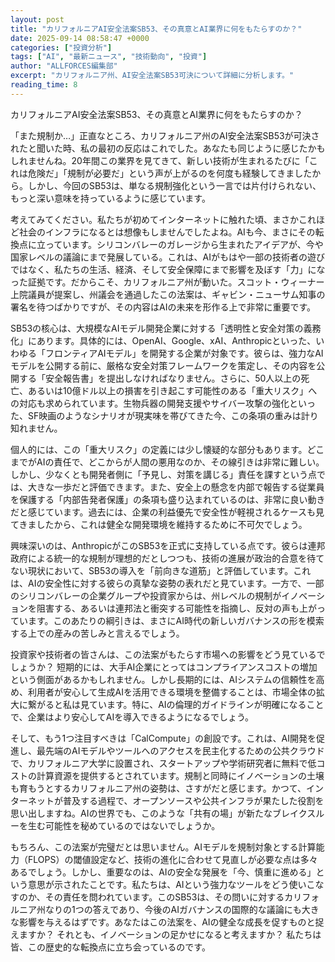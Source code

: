 ```yaml
---
layout: post
title: "カリフォルニアAI安全法案SB53、その真意とAI業界に何をもたらすのか？"
date: 2025-09-14 08:58:47 +0000
categories: ["投資分析"]
tags: ["AI", "最新ニュース", "技術動向", "投資"]
author: "ALLFORCES編集部"
excerpt: "カリフォルニア州、AI安全法案SB53可決について詳細に分析します。"
reading_time: 8
---
```


カリフォルニアAI安全法案SB53、その真意とAI業界に何をもたらすのか？

「また規制か…」正直なところ、カリフォルニア州のAI安全法案SB53が可決されたと聞いた時、私の最初の反応はこれでした。あなたも同じように感じたかもしれませんね。20年間この業界を見てきて、新しい技術が生まれるたびに「これは危険だ」「規制が必要だ」という声が上がるのを何度も経験してきましたから。しかし、今回のSB53は、単なる規制強化という一言では片付けられない、もっと深い意味を持っているように感じています。

考えてみてください。私たちが初めてインターネットに触れた頃、まさかこれほど社会のインフラになるとは想像もしませんでしたよね。AIも今、まさにその転換点に立っています。シリコンバレーのガレージから生まれたアイデアが、今や国家レベルの議論にまで発展している。これは、AIがもはや一部の技術者の遊びではなく、私たちの生活、経済、そして安全保障にまで影響を及ぼす「力」になった証拠です。だからこそ、カリフォルニア州が動いた。スコット・ウィーナー上院議員が提案し、州議会を通過したこの法案は、ギャビン・ニューサム知事の署名を待つばかりですが、その内容はAIの未来を形作る上で非常に重要です。

SB53の核心は、大規模なAIモデル開発企業に対する「透明性と安全対策の義務化」にあります。具体的には、OpenAI、Google、xAI、Anthropicといった、いわゆる「フロンティアAIモデル」を開発する企業が対象です。彼らは、強力なAIモデルを公開する前に、厳格な安全対策フレームワークを策定し、その内容を公開する「安全報告書」を提出しなければなりません。さらに、50人以上の死亡、あるいは10億ドル以上の損害を引き起こす可能性のある「重大リスク」への対応も求められています。生物兵器の開発支援やサイバー攻撃の強化といった、SF映画のようなシナリオが現実味を帯びてきた今、この条項の重みは計り知れません。

個人的には、この「重大リスク」の定義には少し懐疑的な部分もあります。どこまでがAIの責任で、どこからが人間の悪用なのか、その線引きは非常に難しい。しかし、少なくとも開発者側に「予見し、対策を講じる」責任を課すという点では、大きな一歩だと評価できます。また、安全上の懸念を内部で報告する従業員を保護する「内部告発者保護」の条項も盛り込まれているのは、非常に良い動きだと感じています。過去には、企業の利益優先で安全性が軽視されるケースも見てきましたから、これは健全な開発環境を維持するために不可欠でしょう。

興味深いのは、AnthropicがこのSB53を正式に支持している点です。彼らは連邦政府による統一的な規制が理想的だとしつつも、技術の進展が政治的合意を待てない現状において、SB53の導入を「前向きな道筋」と評価しています。これは、AIの安全性に対する彼らの真摯な姿勢の表れだと見ています。一方で、一部のシリコンバレーの企業グループや投資家からは、州レベルの規制がイノベーションを阻害する、あるいは連邦法と衝突する可能性を指摘し、反対の声も上がっています。このあたりの綱引きは、まさにAI時代の新しいガバナンスの形を模索する上での産みの苦しみと言えるでしょう。

投資家や技術者の皆さんは、この法案がもたらす市場への影響をどう見ているでしょうか？ 短期的には、大手AI企業にとってはコンプライアンスコストの増加という側面があるかもしれません。しかし長期的には、AIシステムの信頼性を高め、利用者が安心して生成AIを活用できる環境を整備することは、市場全体の拡大に繋がると私は見ています。特に、AIの倫理的ガイドラインが明確になることで、企業はより安心してAIを導入できるようになるでしょう。

そして、もう1つ注目すべきは「CalCompute」の創設です。これは、AI開発を促進し、最先端のAIモデルやツールへのアクセスを民主化するための公共クラウドで、カリフォルニア大学に設置され、スタートアップや学術研究者に無料で低コストの計算資源を提供するとされています。規制と同時にイノベーションの土壌も育もうとするカリフォルニア州の姿勢は、さすがだと感じます。かつて、インターネットが普及する過程で、オープンソースや公共インフラが果たした役割を思い出しますね。AIの世界でも、このような「共有の場」が新たなブレイクスルーを生む可能性を秘めているのではないでしょうか。

もちろん、この法案が完璧だとは思いません。AIモデルを規制対象とする計算能力（FLOPS）の閾値設定など、技術の進化に合わせて見直しが必要な点は多々あるでしょう。しかし、重要なのは、AIの安全な発展を「今、慎重に進める」という意思が示されたことです。私たちは、AIという強力なツールをどう使いこなすのか、その責任を問われています。このSB53は、その問いに対するカリフォルニア州なりの1つの答えであり、今後のAIガバナンスの国際的な議論にも大きな影響を与えるはずです。あなたはこの法案を、AIの健全な成長を促すものと捉えますか？ それとも、イノベーションの足かせになると考えますか？ 私たちは皆、この歴史的な転換点に立ち会っているのです。

